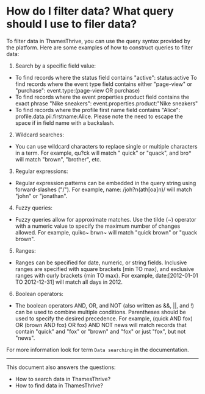 # How do I filter data? What query should I use to filer data?

To filter data in ThamesThrive, you can use the query syntax provided by the platform. Here are some examples of how to
construct queries to filter data:

1. Search by a specific field value:

* To find records where the status field contains "active": status:active To find records where the event type field
  contains either "page-view" or "purchase": event.type:(page-view OR purchase)
* To find records where the event properties product field contains the exact phrase "Nike sneakers":
  event.properties.product:"Nike sneakers"
* To find records where the profile first name field contains "Alice": profile.data.pii.firstname:Alice. Please note the need to
  escape the space if in field name with a backslash.

2. Wildcard searches:

* You can use wildcard characters to replace single or multiple characters in a term. For example, qu?ck will match "
  quick" or "quack", and bro* will match "brown", "brother", etc.

3. Regular expressions:

* Regular expression patterns can be embedded in the query string using forward-slashes ("/"). For example, name:
  /joh?n(ath[oa]n)/ will match "john" or "jonathan".

4. Fuzzy queries:

* Fuzzy queries allow for approximate matches. Use the tilde (~) operator with a numeric value to specify the maximum
  number of changes allowed. For example, quikc~ brwn~ will match "quick brown" or "quack brown".

5. Ranges:

* Ranges can be specified for date, numeric, or string fields. Inclusive ranges are specified with square
  brackets [min TO max], and exclusive ranges with curly brackets {min TO max}. For example,
  date:[2012-01-01 TO 2012-12-31] will match all days in 2012.

6. Boolean operators:

* The boolean operators AND, OR, and NOT (also written as &&, ||, and !) can be used to combine multiple conditions.
  Parentheses should be used to specify the desired precedence. For example, (quick AND fox) OR (brown AND fox) OR fox)
  AND NOT news will match records that contain "quick" and "fox" or "brown" and "fox" or just "fox", but not "news".

For more information look for term `Data searching` in the documentation.

---
This document also answers the questions:
- How to search data in ThamesThrive?
- How to find data in ThamesThrive?

